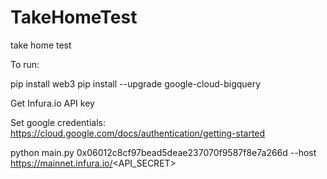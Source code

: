 # TakeHomeTest
take home test

To run:

pip install web3
pip install --upgrade google-cloud-bigquery

Get Infura.io API key

Set google credentials:
https://cloud.google.com/docs/authentication/getting-started

python main.py 0x06012c8cf97bead5deae237070f9587f8e7a266d --host https://mainnet.infura.io/<API_SECRET>
